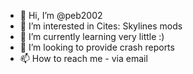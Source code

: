 - 👋 Hi, I’m @peb2002
- 👀 I’m interested in Cites: Skylines mods
- 🌱 I’m currently learning very little :)
- 💞️ I’m looking to provide crash reports
- 📫 How to reach me - via email

<!---
peb2002/peb2002 is a ✨ special ✨ repository because its `README.md` (this file) appears on your GitHub profile.
You can click the Preview link to take a look at your changes.
--->
